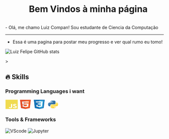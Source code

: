 <!--título-->
<div id="user-content-toc">
  <ul align="center">
    <summary><h1 style="display: inline-block">Bem Vindos à minha página</h1></summary>
</div>

<!-- Presentation -->
<p>
  - Olá, me chamo Luiz Compan! Sou estudante de Ciencia da Computação
  
  ---
  - Essa é uma pagina para postar meu progresso e ver qual rumo eu tomo!

  <!-- GithubStats -->
![Luiz Felipe GitHub stats](https://github-readme-stats.vercel.app/api?username=021Compan&theme=algolia_icons=true)

<!-- GIF -->
<p align="left">
  <img <img alt="" class="hCL kVc L4E MIw" fetchpriority="auto" loading="auto" src="https://i.pinimg.com/originals/ed/42/3b/ed423b7576cad5696a8ac74269a4d61a.gif">>
</p>

## 🔥 Skills
<!-- Skills: Programming Languages -->
  <div style="flex-basis: 48%;">
    <h3>Programming Languages i want</h3>
    <img align="center" alt="Js" height="30" width="40" src="https://raw.githubusercontent.com/devicons/devicon/master/icons/javascript/javascript-plain.svg">
    <img align="center" alt="HTML" height="30" width="40" src="https://raw.githubusercontent.com/devicons/devicon/master/icons/html5/html5-original.svg">
    <img align="center" alt="CSS" height="30" width="40" src="https://raw.githubusercontent.com/devicons/devicon/master/icons/css3/css3-original.svg">
    <img align="center" alt="Python" height="30" width="40" src="https://raw.githubusercontent.com/devicons/devicon/master/icons/python/python-original.svg">
  </div>
  
  <!-- Skills: Tools & Frameworks -->
  <div style="flex-basis: 48%;">
    <h3>Tools & Frameworks</h3>
    <img align="center" alt="VScode" height="30" width="40" src="https://cdn.jsdelivr.net/gh/devicons/devicon/icons/vscode/vscode-original.svg">
    <img align="center" alt="Jupyter" height="30" width="40" src="https://cdn.jsdelivr.net/gh/devicons/devicon/icons/jupyter/jupyter-original.svg">
  </div>
